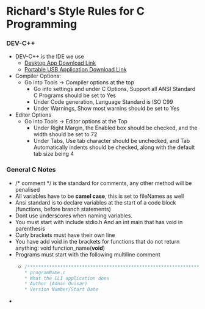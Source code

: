 # Richard's Style Rules for C Programming

### DEV-C++

* DEV-C++ is the IDE we use
  * [Desktop App Download Link](https://sourceforge.net/projects/orwelldevcpp/files/Setup%20Releases/)
  * [Portable USB Application Download Link](https://sourceforge.net/projects/orwelldevcpp/files/Portable%20Releases/)
* Compiler Options:
  * Go into Tools -&gt; Compiler options at the top
    * Go into settings and under C Options, Support all ANSI Standard C Programs should be set to Yes
    * Under Code generation, Language Standard is ISO C99
    * Under Warnings, Show most warnins should be set to Yes
* Editor Options
  * Go into Tools -&gt; Editor options at the Top
    * Under Right Margin, the Enabled box should be checked, and the width should be set to 72
    * Under Tabs, Use tab character should be unchecked, and Tab Automatically indents should be checked, along with the default tab size being 4

### General C Notes

* /\* comment \*/ is the standard for comments, any other method will be penalised
* All variables have to be **camel case**, this is set to fileNames as well
* Ansi standard is to declare variables at the start of a code block \(functions, before branch statements\)
* Dont use underscores when naming variables. 
* You must start with include stdio.h And an int main that has void in parenthesis 
* Curly brackets must have their own line
* You have add void in the brackets for functions that do not return anything: void function\_name\(**void**\)
* Programs must start with the following multiline comment
  * ```c
    /***********************************************************************
    * programName.c
    * What the CLI application does
    * Author (Adnan Quisar)
    * Version Number/Start Date

    ```
* 
